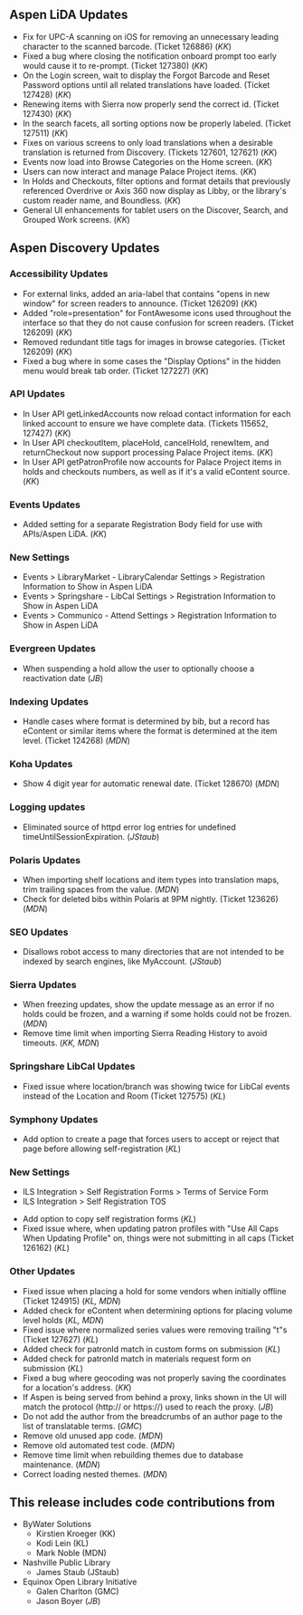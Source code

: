 ## Aspen LiDA Updates
- Fix for UPC-A scanning on iOS for removing an unnecessary leading character to the scanned barcode. (Ticket 126886) (*KK*)
- Fixed a bug where closing the notification onboard prompt too early would cause it to re-prompt. (Ticket 127380) (*KK*)
- On the Login screen, wait to display the Forgot Barcode and Reset Password options until all related translations have loaded. (Ticket 127428) (*KK*)
- Renewing items with Sierra now properly send the correct id. (Ticket 127430) (*KK*)
- In the search facets, all sorting options now be properly labeled. (Ticket 127511) (*KK*)
- Fixes on various screens to only load translations when a desirable translation is returned from Discovery. (Tickets 127601, 127621) (*KK*)
- Events now load into Browse Categories on the Home screen. (*KK*)
- Users can now interact and manage Palace Project items. (*KK*)
- In Holds and Checkouts, filter options and format details that previously referenced Overdrive or Axis 360 now display as Libby, or the library's custom reader name, and Boundless. (*KK*)
- General UI enhancements for tablet users on the Discover, Search, and Grouped Work screens. (*KK*)

## Aspen Discovery Updates
### Accessibility Updates
- For external links, added an aria-label that contains "opens in new window" for screen readers to announce. (Ticket 126209) (*KK*)
- Added "role=presentation" for FontAwesome icons used throughout the interface so that they do not cause confusion for screen readers. (Ticket 126209) (*KK*)
- Removed redundant title tags for images in browse categories. (Ticket 126209) (*KK*)
- Fixed a bug where in some cases the "Display Options" in the hidden menu would break tab order. (Ticket 127227) (*KK*)

### API Updates
- In User API getLinkedAccounts now reload contact information for each linked account to ensure we have complete data. (Tickets 115652, 127427)  (*KK*)
- In User API checkoutItem, placeHold, cancelHold, renewItem, and returnCheckout now support processing Palace Project items. (*KK*)
- In User API getPatronProfile now accounts for Palace Project items in holds and checkouts numbers, as well as if it's a valid eContent source. (*KK*)

### Events Updates
- Added setting for a separate Registration Body field for use with APIs/Aspen LiDA. (*KK*)

<div markdown="1" class="settings">

### New Settings
- Events > LibraryMarket - LibraryCalendar Settings > Registration Information to Show in Aspen LiDA
- Events > Springshare - LibCal Settings > Registration Information to Show in Aspen LiDA
- Events > Communico - Attend Settings > Registration Information to Show in Aspen LiDA
</div>

### Evergreen Updates
- When suspending a hold allow the user to optionally choose a reactivation date (*JB*)

### Indexing Updates
- Handle cases where format is determined by bib, but a record has eContent or similar items where the format is determined at the item level. (Ticket 124268) (*MDN*)

### Koha Updates
- Show 4 digit year for automatic renewal date. (Ticket 128670) (*MDN*)

### Logging updates
- Eliminated source of httpd error log entries for undefined timeUntilSessionExpiration. (*JStaub*)

### Polaris Updates
- When importing shelf locations and item types into translation maps, trim trailing spaces from the value. (*MDN*)
- Check for deleted bibs within Polaris at 9PM nightly. (Ticket 123626) (*MDN*)

### SEO Updates
- Disallows robot access to many directories that are not intended to be indexed by search engines, like MyAccount. (*JStaub*)

### Sierra Updates
- When freezing updates, show the update message as an error if no holds could be frozen, and a warning if some holds could not be frozen. (*MDN*)
- Remove time limit when importing Sierra Reading History to avoid timeouts. (*KK, MDN*)

### Springshare LibCal Updates
- Fixed issue where location/branch was showing twice for LibCal events instead of the Location and Room (Ticket 127575) (*KL*)

### Symphony Updates
- Add option to create a page that forces users to accept or reject that page before allowing self-registration (*KL*)

<div markdown="1" class="settings">

### New Settings
- ILS Integration > Self Registration Forms > Terms of Service Form
- ILS Integration > Self Registration TOS
</div>

- Add option to copy self registration forms (*KL*)
- Fixed issue where, when updating patron profiles with "Use All Caps When Updating Profile" on, things were not submitting in all caps (Ticket 126162) (*KL*)

### Other Updates
- Fixed issue when placing a hold for some vendors when initially offline (Ticket 124915) (*KL, MDN*)
- Added check for eContent when determining options for placing volume level holds (*KL, MDN*)
- Fixed issue where normalized series values were removing trailing "t"s (Ticket 127627) (*KL*)
- Added check for patronId match in custom forms on submission (*KL*)
- Added check for patronId match in materials request form on submission (*KL*)
- Fixed a bug where geocoding was not properly saving the coordinates for a location's address. (*KK*)
- If Aspen is being served from behind a proxy, links shown in the UI will match the protocol (http:// or https://) used to reach the proxy. (*JB*)
- Do not add the author from the breadcrumbs of an author page to the list of translatable terms. (*GMC*)
- Remove old unused app code. (*MDN*)
- Remove old automated test code. (*MDN*)
- Remove time limit when rebuilding themes due to database maintenance. (*MDN*)
- Correct loading nested themes. (*MDN*)

## This release includes code contributions from
- ByWater Solutions
    - Kirstien Kroeger (KK)
    - Kodi Lein (KL)
    - Mark Noble (MDN)
- Nashville Public Library
    - James Staub (JStaub)
- Equinox Open Library Initiative
    - Galen Charlton (GMC)
    - Jason Boyer (*JB*)